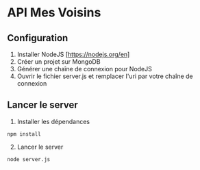 # API Mes Voisins 

## Configuration 

1. Installer NodeJS [https://nodejs.org/en]
2. Créer un projet sur MongoDB
3. Générer une chaîne de connexion pour NodeJS
4. Ouvrir le fichier server.js et remplacer l'uri par votre chaîne de connexion

## Lancer le server 
1. Installer les dépendances
```shell
npm install
```
2. Lancer le server

```shell
node server.js
```

